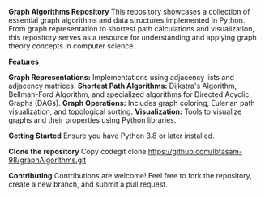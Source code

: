 **Graph Algorithms Repository** This repository showcases a collection of essential graph algorithms and data structures implemented in Python. From graph representation to shortest path calculations and visualization, this repository serves as a resource for understanding and applying graph theory concepts in computer science.

**Features**

**Graph Representations:** Implementations using adjacency lists and adjacency matrices.
**Shortest Path Algorithms:** Dijkstra's Algorithm, Bellman-Ford Algorithm, and specialized algorithms for Directed Acyclic Graphs (DAGs).
**Graph Operations:** Includes graph coloring, Eulerian path visualization, and topological sorting.
**Visualization:** Tools to visualize graphs and their properties using Python libraries.

**Getting Started** Ensure you have Python 3.8 or later installed.

**Clone the repository** Copy codegit clone https://github.com/Ibtasam-98/graphAlgorithms.git

**Contributing** Contributions are welcome! Feel free to fork the repository, create a new branch, and submit a pull request.
